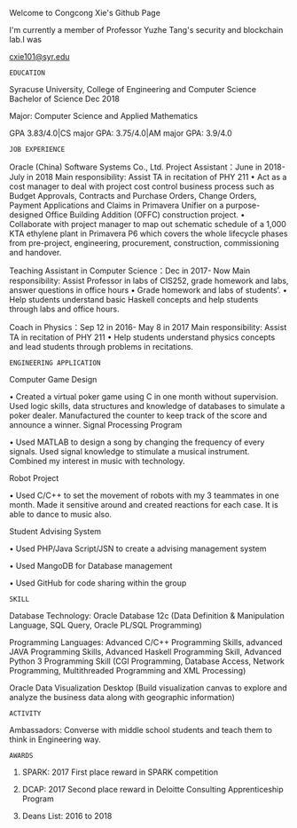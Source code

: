 Welcome to Congcong Xie's Github Page

I'm currently a member of Professor Yuzhe Tang's security and blockchain lab.I was 

cxie101@syr.edu

    EDUCATION
    
Syracuse University, College of Engineering and Computer Science Bachelor of Science Dec 2018 

Major: Computer Science and Applied Mathematics 


GPA 3.83/4.0|CS major GPA: 3.75/4.0|AM major GPA: 3.9/4.0 

    JOB EXPERIENCE
    
Oracle (China) Software Systems Co., Ltd.
Project Assistant：June in 2018- July in 2018
Main responsibility: Assist TA in recitation of PHY 211
•	Act as a cost manager to deal with project cost control business process such as Budget Approvals, Contracts and Purchase Orders, Change Orders, Payment Applications and Claims in Primavera Unifier on a purpose-designed Office Building Addition (OFFC) construction project.
•	Collaborate with project manager to map out schematic schedule of a 1,000 KTA ethylene plant in Primavera P6 which covers the whole lifecycle phases from pre-project, engineering, procurement, construction, commissioning and handover.


Teaching Assistant in Computer Science：Dec in 2017- Now Main responsibility: Assist Professor in labs of CIS252, grade homework
and labs, answer questions in office hours
•	Grade homework and labs of students’. 
•	Help students understand basic Haskell concepts and help students through labs and office hours.


Coach in Physics：Sep 12 in 2016- May 8 in 2017
Main responsibility: Assist TA in recitation of PHY 211
•	Help students understand physics concepts and lead students through problems in recitations.

 
    ENGINEERING APPLICATION
    

Computer Game Design

•	Created a virtual poker game using C in one month without supervision. Used logic skills, data structures and knowledge of databases to simulate a poker dealer. Manufactured the counter to keep track of the score and announce a winner.
Signal Processing Program

•	Used MATLAB to design a song by changing the frequency of every signals. Used signal knowledge to stimulate a musical instrument. Combined my interest in music with technology.


Robot Project

•	Used C/C++ to set the movement of robots with my 3 teammates in one month. Made it sensitive around and created reactions for each case. It is able to dance to music also. 


Student Advising System

•	Used PHP/Java Script/JSN to create a advising management system

•	Used MangoDB for Database management

•	Used GitHub for code sharing within the group
	
    SKILL
    
Database Technology: Oracle Database 12c (Data Definition & Manipulation Language, SQL Query, Oracle PL/SQL Programming)


Programming Languages: Advanced C/C++ Programming Skills, advanced JAVA Programming Skills, Advanced Haskell Programming Skill, Advanced Python 3 Programming Skill (CGI Programming, Database Access, Network Programming, Multithreaded Programming and XML Processing)


Oracle Data Visualization Desktop (Build visualization canvas to explore and analyze the business data along with geographic information)


    ACTIVITY
    
Ambassadors:  Converse with middle school students and teach them to think in Engineering way.

    AWARDS
    
1.  SPARK:  2017
    First place reward in SPARK competition 

2.  DCAP:  2017
    Second place reward in Deloitte Consulting Apprenticeship Program 

3.  Deans List:  2016 to 2018
